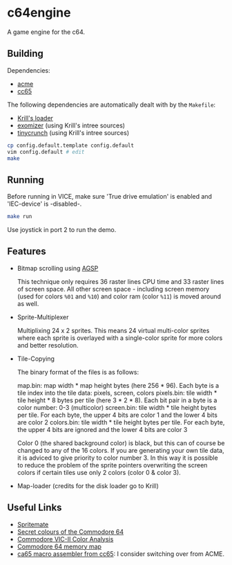 # c64engine

A game engine for the c64.

## Building

Dependencies:
* [acme](https://sourceforge.net/projects/acme-crossass/)
* [cc65](https://github.com/cc65/cc65)

The following dependencies are automatically dealt with by the `Makefile`:
* [Krill's loader](https://csdb.dk/release/?id=189130)
* [exomizer](https://github.com/exomiser/Exomiser) (using Krill's intree sources)
* [tinycrunch](https://csdb.dk/release/?id=168629) (using Krill's intree sources)

```bash
cp config.default.template config.default
vim config.default # edit
make
```

## Running

Before running in VICE, make sure 'True drive emulation' is enabled and 'IEC-device' is -disabled-.
```bash
make run
```

Use joystick in port 2 to run the demo.

## Features

* Bitmap scrolling using [AGSP](http://codebase64.org/doku.php?id=base:agsp_any_given_screen_position)

    This technique only requires 36 raster lines CPU time and 33 raster lines of screen space. All other screen space - including screen memory (used for colors ```%01``` and ```%10```) and color ram (color ```%11```) is moved around as well.

* Sprite-Multiplexer

    Multiplixing 24 x 2 sprites. This means 24 virtual multi-color sprites where each sprite is overlayed with a single-color sprite for more colors and better resolution.

* Tile-Copying

    The binary format of the files is as follows:

    map.bin: map width * map height bytes (here 256 * 96). Each byte is a tile index into the tile data: pixels, screen, colors
    pixels.bin: tile width * tile height * 8 bytes per tile (here 3 * 2 * 8). Each bit pair in a byte is a color number: 0-3 (multicolor)
    screen.bin: tile width * tile height bytes per tile. For each byte, the upper 4 bits are color 1 and the lower 4 bits are color 2
    colors.bin: tile width * tile height bytes per tile. For each byte, the upper 4 bits are ignored and the lower 4 bits are color 3

    Color 0 (the shared background color) is black, but this can of course be changed to any of the 16 colors. If you are generating
    your own tile data, it is adviced to give priority to color number 3. In this way it is possible to reduce the problem of the
    sprite pointers overwriting the screen colors if certain tiles use only 2 colors (color 0 & color 3).

* Map-loader (credits for the disk loader go to Krill)

## Useful Links

* [Spritemate](http://spritemate.com/)
* [Secret colours of the Commodore 64](http://www.aaronbell.com/secret-colours-of-the-commodore-64/)
* [Commodore VIC-II Color Analysis](http://unusedino.de/ec64/technical/misc/vic656x/colors/)
* [Commodore 64 memory map](http://sta.c64.org/cbm64mem.html)
* [ca65 macro assembler from cc65](http://www.cc65.org/doc/ca65.html): I consider switching over from ACME.
